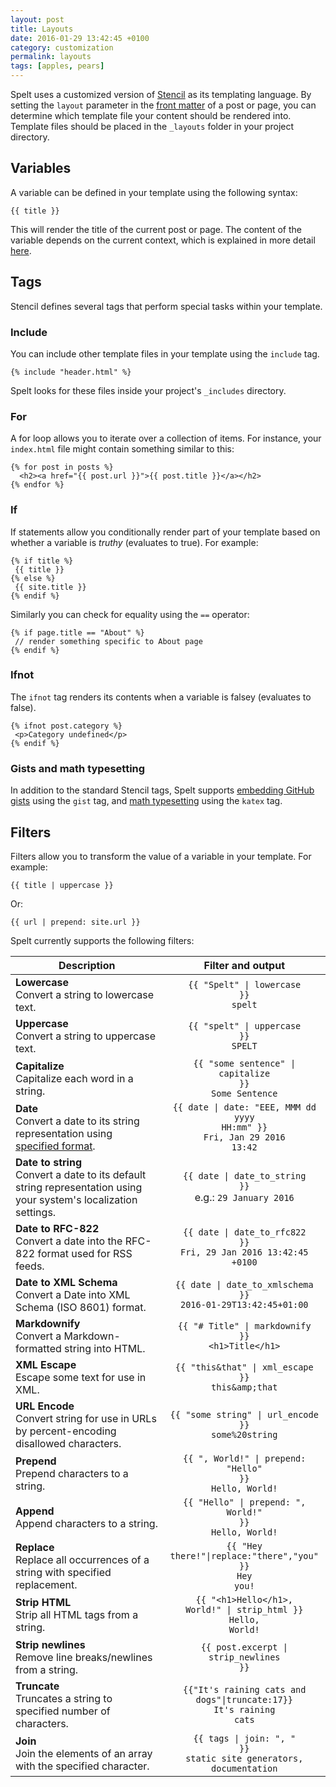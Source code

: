 ```yaml
---
layout: post
title: Layouts
date: 2016-01-29 13:42:45 +0100
category: customization
permalink: layouts
tags: [apples, pears]
---
```


Spelt uses a customized version of [Stencil](https://github.com/kylef/Stencil) as its templating language. By setting the `layout` parameter in the [front matter](/front-matter/) of a post or page, you can determine which template file your content should be rendered into. Template files should be placed in the `_layouts` folder in your project directory.

## Variables

A variable can be defined in your template using the following syntax:

<pre><code>&#123;&#123; title }}</code></pre>

This will render the title of the current post or page. The content of the variable depends on the current context, which is explained in more detail [here](/variables/).

## Tags

Stencil defines several tags that perform special tasks within your template.

### Include 

You can include other template files in your template using the `include` tag.

<pre><code class="handlebars">&#123;% include "header.html" %}</code></pre>

Spelt looks for these files inside your project's `_includes` directory.

### For

A for loop allows you to iterate over a collection of items. For instance, your `index.html` file might contain something similar to this:

<pre><code class="handlebars">&#123;% for post in posts %}
  &lt;h2>&lt;a href="&#123;{ post.url }}">&#123;{ post.title }}&lt;/a>&lt;/h2>
&#123;% endfor %}</code></pre>


### If 

If statements allow you conditionally render part of your template based on whether a variable is _truthy_ (evaluates to true). For example:

<pre><code class="handlebars">&#123;% if title %}
 &#123;{ title }}
&#123;% else %}
 &#123;{ site.title }}
&#123;% endif %}</code></pre>

Similarly you can check for equality using the `==` operator:

<pre><code class="handlebars">&#123;% if page.title == "About" %}
 // render something specific to About page
&#123;% endif %}</code></pre>

### Ifnot

The `ifnot` tag renders its contents when a variable is falsey (evaluates to false).

<pre><code class="handlebars">&#123;% ifnot post.category %}
 &lt;p>Category undefined&lt;/p>
&#123;% endif %}</code></pre>

### Gists and math typesetting

In addition to the standard Stencil tags, Spelt supports [embedding GitHub gists](/gists/) using the `gist` tag, and [math typesetting](/katex/) using the `katex` tag. 

## Filters

Filters allow you to transform the value of a variable in your template. For example:

<pre><code class="handlebars">&#123;{ title | uppercase }}</code></pre>

Or:

<pre><code class="handlebars">&#123;{ url | prepend: site.url }}</code></pre>

Spelt currently supports the following filters:

| Description | Filter and output |
| ------------- | :-------------: |
| __Lowercase__<br/>Convert a string to lowercase text. | <code>&#123;{ "Spelt" \| lowercase }}</code><br/><code class="output">spelt</code> |
| __Uppercase__<br/>Convert a string to uppercase text. | <code>&#123;{ "spelt" \| uppercase }}</code><br/><code class="output">SPELT</code> |
| __Capitalize__<br/>Capitalize each word in a string. | <code>&#123;{ "some sentence" \| capitalize  }}</code><br/><code class="output">Some Sentence</code> |
| __Date__<br />Convert a date to its string representation using [specified format](http://waracle.net/iphone-nsdateformatter-date-formatting-table/). | <code>&#123;{ date \| date: "EEE, MMM dd yyyy HH:mm"  }}</code><br/><code class="output">Fri, Jan 29 2016 13:42</code> |
| __Date to string__<br />Convert a date to its default string representation using your system's localization settings. | <code>&#123;{ date \| date_to_string  }}</code><br/>e.g.: <code class="output">29 January 2016</code> |
| __Date to RFC-822__<br />Convert a date into the RFC-822 format used for RSS feeds. | <code>&#123;{ date \| date_to_rfc822  }}</code><br/><code class="output">Fri, 29 Jan 2016 13:42:45 +0100</code> |
| __Date to XML Schema__<br />Convert a Date into XML Schema (ISO 8601) format. | <code>&#123;{ date \| date_to_xmlschema  }}</code><br/><code class="output">2016-01-29T13:42:45+01:00</code> |
| __Markdownify__<br />Convert a Markdown-formatted string into HTML. | <code>&#123;{ "# Title" \| markdownify  }}</code><br/><code class="output">&lt;h1>Title&lt;/h1></code> |
| __XML Escape__<br />Escape some text for use in XML. | <code>&#123;{ "this&that" \| xml_escape  }}</code><br/><div class="output">`this&amp;that`</div> |
| __URL Encode__<br />Convert string for use in URLs by percent-encoding disallowed characters. | <code>&#123;{ "some string" \| url_encode  }}</code><br/><code class="output">some%20string</code> |
| __Prepend__<br />Prepend characters to a string. | <code>&#123;{ ", World!" \| prepend: "Hello"  }}</code><br/><code class="output">Hello, World!</code> |
| __Append__<br />Append characters to a string. | <code>&#123;{ "Hello" \| prepend: ", World!"  }}</code><br/><code class="output">Hello, World!</code> |
| __Replace__<br />Replace all occurrences of a string with specified replacement. | <code>&#123;{ "Hey there!"\|replace:"there","you" }}</code><br/><code class="output">Hey you!</code> |
| __Strip HTML__<br />Strip all HTML tags from a string. | <code>&#123;{ "&lt;h1>Hello&lt;/h1>, World!" \| strip_html }}</code><br/><code class="output">Hello, World!</code> |
| __Strip newlines__<br />Remove line breaks/newlines from a string. | <code>&#123;{ post.excerpt \| strip_newlines }}</code> |
| __Truncate__<br />Truncates a string to specified number of characters. | <code>&#123;{"It's raining cats and dogs"\|truncate:17}}</code><br/><code class="output">It's raining cats</code> |
| __Join__<br />Join the elements of an array with the specified character.  | <code>&#123;{ tags \| join: ", " }}</code><br/><code class="output">static site generators, documentation</code> |

